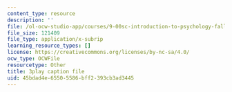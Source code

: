 ```yaml
---
content_type: resource
description: ''
file: /ol-ocw-studio-app/courses/9-00sc-introduction-to-psychology-fall-2011/45bdad4e65505586bff2393cb3ad3445_-cK1og4ElKE.vtt
file_size: 121409
file_type: application/x-subrip
learning_resource_types: []
license: https://creativecommons.org/licenses/by-nc-sa/4.0/
ocw_type: OCWFile
resourcetype: Other
title: 3play caption file
uid: 45bdad4e-6550-5586-bff2-393cb3ad3445
---
```

